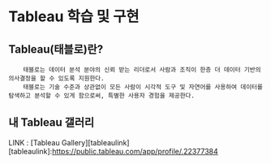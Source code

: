 # Tableau 학습 및 구현

## Tableau(태블로)란?


        태블로는 데이터 분석 분야의 신뢰 받는 리더로서 사람과 조직이 한층 더 데이터 기반의 의사결정을 할 수 있도록 지원한다.
        태블로는 기술 수준과 상관없이 모든 사람이 시각적 도구 및 자연어를 사용하여 데이터를 탐색하고 분석할 수 있게 함으로써, 특별한 사용자 경험을 제공한다.


## 내 Tableau 갤러리

LINK : [Tableau Gallery][tableaulink]
[tableaulink]:https://public.tableau.com/app/profile/.22377384